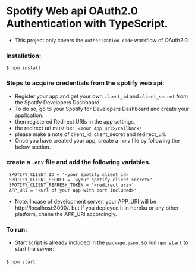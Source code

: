 # Spotify Web api OAuth2.0 Authentication with TypeScript.
- This project only covers the ```Authorization code``` workflow of OAuth2.0.

### Installation:
    $ npm install
### Steps to acquire credentials from the spotify web api:
- Register your app and get your own ```client_id``` and ```client_secret``` from the Spotify Developers Dashboard.
- To do so, go to your Spotify for Developers Dashboard and create your application.
- then registered Redirect URIs in the app settings,
- the redirect uri must be:
``` <Your App url>/callback/```
- please make a note of client_id, client_secret and redirect_uri.
- Once you have created your app, create a ```.env``` file by following the below section.
### create a ```.env``` file and add the following variables.
     SPOTIFY_CLIENT_ID = '<your spotify client id>'
     SPOTIFY_CLIENT_SECRET = '<your spotify client secret>'
     SPOTIFY_CLIENT_REFRESH_TOKEN = '<redirect uri>'
     APP_URI = '<url of your app with port included>'
- Note: Incase of development server, your APP_URI will be http://localhost:3000/. but if you deployed it in heroku or any other platform, chane the APP_URI accordingly.

### To run:
- Start script is already included in the ```package.json```, so run ```npm start``` to start the server:
####
    $ npm start
